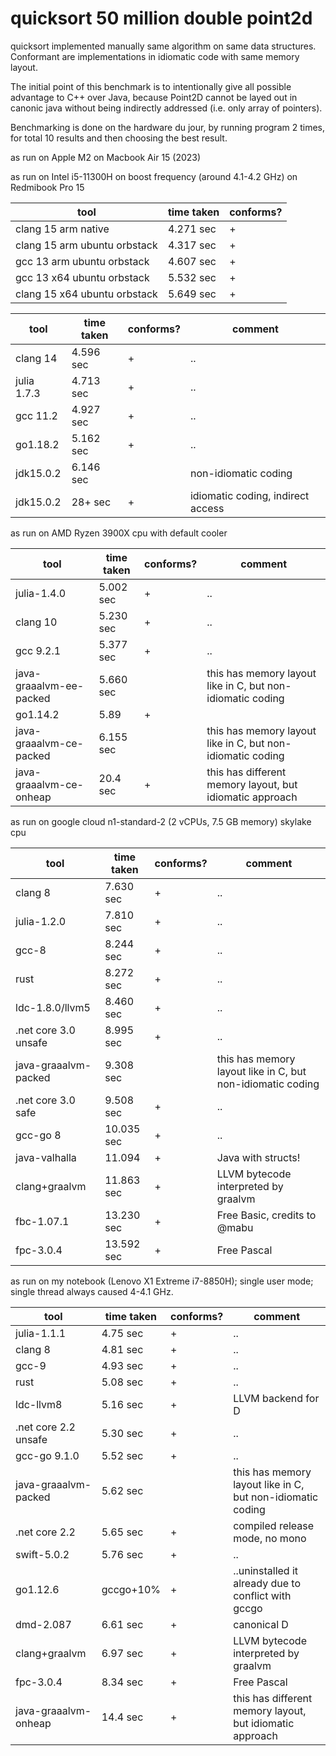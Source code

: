 quicksort 50 million double point2d
====================================

quicksort implemented manually same algorithm on same data structures. Conformant are implementations in idiomatic code with same memory layout.

The initial point of this benchmark is to intentionally give all possible advantage to C++ over Java, because Point2D cannot be layed out in canonic java without being indirectly addressed (i.e. only array of pointers).

Benchmarking is done on the hardware du jour, by running program 2 times, for total 10 results and then choosing the best result.

as run on Apple M2 on Macbook Air 15 (2023)



as run on Intel i5-11300H on boost frequency (around 4.1-4.2 GHz) on Redmibook Pro 15

tool | time taken |  conforms? 
-----|------------|----------
clang 15 arm native |4.271 sec | + 
clang 15 arm ubuntu orbstack |4.317 sec | + 
gcc 13 arm ubuntu orbstack |4.607 sec | + 
gcc 13 x64 ubuntu orbstack |5.532 sec | + 
clang 15 x64 ubuntu orbstack |5.649 sec | + 

tool | time taken |  conforms? | comment
-----|------------|----------|------
clang 14 |4.596 sec | + |..
julia 1.7.3 |4.713 sec | + |..
gcc 11.2 |4.927 sec | + |..
go1.18.2 |5.162 sec | + | ..
jdk15.0.2 |6.146 sec |   | non-idiomatic coding
jdk15.0.2 |28+ sec | +  | idiomatic coding, indirect access

as run on AMD Ryzen 3900X cpu with default cooler

tool | time taken |  conforms? | comment
-----|------------|----------|------
julia-1.4.0 | 5.002 sec | + | ..
clang 10 |5.230 sec | + |..
gcc 9.2.1 |5.377 sec | + |..
java-graaalvm-ee-packed | 5.660 sec |  | this has memory layout like in C, but non-idiomatic coding
go1.14.2 |5.89 | + | 
java-graaalvm-ce-packed | 6.155 sec |  | this has memory layout like in C, but non-idiomatic coding
java-graaalvm-ce-onheap | 20.4 sec | + | this has different memory layout, but idiomatic approach

as run on google cloud n1-standard-2 (2 vCPUs, 7.5 GB memory) skylake cpu

tool | time taken |  conforms? | comment
-----|------------|----------|------
clang 8 |7.630 sec | + |..
julia-1.2.0 | 7.810 sec | + | ..
gcc-8 |8.244 sec | + | ..
rust |8.272 sec | + | ..
ldc-1.8.0/llvm5 |8.460 sec | + | ..
.net core 3.0 unsafe |8.995 sec | + | ..
java-graaalvm-packed | 9.308 sec |  | this has memory layout like in C, but non-idiomatic coding
.net core 3.0 safe |9.508 sec | + | ..
gcc-go 8  |10.035 sec | + | ..
java-valhalla | 11.094 | + | Java with structs!
clang+graalvm  |11.863 sec | + | LLVM bytecode interpreted by graalvm
fbc-1.07.1 | 13.230 sec | + | Free Basic, credits to @mabu
fpc-3.0.4 | 13.592 sec | + | Free Pascal

as run on my notebook (Lenovo X1 Extreme i7-8850H); single user mode; single thread always caused 4-4.1 GHz.

tool | time taken |  conforms? | comment
-----|------------|----------|------
julia-1.1.1 | 4.75 sec | + | ..
clang 8 |4.81 sec | + |..
gcc-9 |4.93 sec | + | ..
rust |5.08 sec | + | ..
ldc-llvm8 |5.16 sec | + | LLVM backend for D
.net core 2.2 unsafe |5.30 sec | + | ..
gcc-go 9.1.0  |5.52 sec | + | ..
java-graaalvm-packed | 5.62 sec |  | this has memory layout like in C, but non-idiomatic coding
.net core 2.2 |5.65 sec | + | compiled release mode, no mono
swift-5.0.2  |5.76 sec | + | .. 
go1.12.6 |gccgo+10% | + | ..uninstalled it already due to conflict with gccgo
dmd-2.087  |6.61 sec| + | canonical D
clang+graalvm  |6.97 sec | + | LLVM bytecode interpreted by graalvm
fpc-3.0.4 | 8.34 sec | + | Free Pascal
java-graaalvm-onheap | 14.4 sec | + | this has different memory layout, but idiomatic approach




